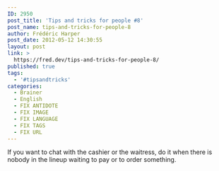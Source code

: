 ```yaml
---
ID: 2950
post_title: 'Tips and tricks for people #8'
post_name: tips-and-tricks-for-people-8
author: Frédéric Harper
post_date: 2012-05-12 14:30:55
layout: post
link: >
  https://fred.dev/tips-and-tricks-for-people-8/
published: true
tags:
  - '#tipsandtricks'
categories:
  - Brainer
  - English
  - FIX ANTIDOTE
  - FIX IMAGE
  - FIX LANGUAGE
  - FIX TAGS
  - FIX URL
---
```

<p>If you want to chat with the cashier or the waitress, do it when there is nobody in the lineup waiting to pay or to order something.</p> 